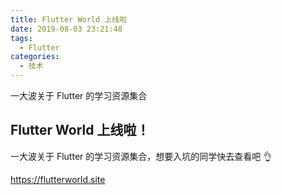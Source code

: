 ```yaml
---
title: Flutter World 上线啦
date: 2019-08-03 23:21:48
tags:
  - Flutter
categories:
  - 技术
---
```


一大波关于 Flutter 的学习资源集合

<!--more-->

## Flutter World 上线啦！

一大波关于 Flutter 的学习资源集合，想要入坑的同学快去查看吧 👌

https://flutterworld.site
